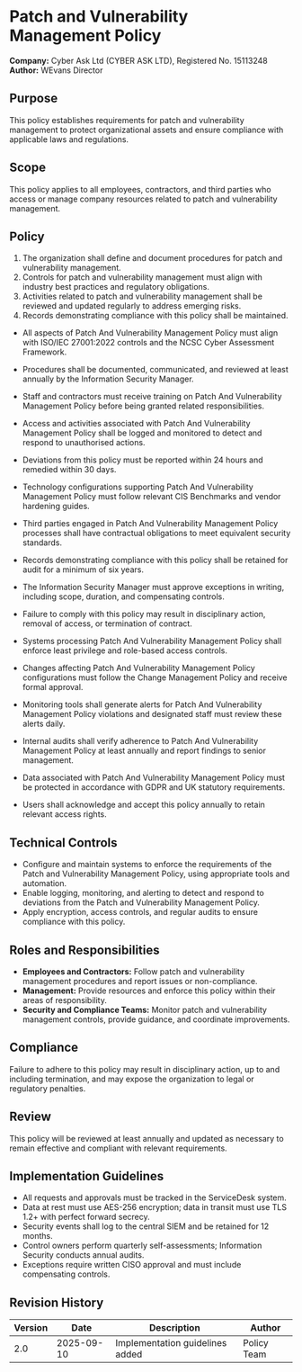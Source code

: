 # Patch and Vulnerability Management Policy

**Company:** Cyber Ask Ltd (CYBER ASK LTD), Registered No. 15113248  
**Author:** WEvans Director

## Purpose

This policy establishes requirements for patch and vulnerability management to protect organizational assets and ensure compliance with applicable laws and regulations.

## Scope

This policy applies to all employees, contractors, and third parties who access or manage company resources related to patch and vulnerability management.

## Policy
1. The organization shall define and document procedures for patch and vulnerability management.
2. Controls for patch and vulnerability management must align with industry best practices and regulatory obligations.
3. Activities related to patch and vulnerability management shall be reviewed and updated regularly to address emerging risks.
4. Records demonstrating compliance with this policy shall be maintained.

- All aspects of Patch And Vulnerability Management Policy must align with ISO/IEC 27001:2022 controls and the NCSC Cyber Assessment Framework.
- Procedures shall be documented, communicated, and reviewed at least annually by the Information Security Manager.
- Staff and contractors must receive training on Patch And Vulnerability Management Policy before being granted related responsibilities.
- Access and activities associated with Patch And Vulnerability Management Policy shall be logged and monitored to detect and respond to unauthorised actions.
- Deviations from this policy must be reported within 24 hours and remedied within 30 days.
- Technology configurations supporting Patch And Vulnerability Management Policy must follow relevant CIS Benchmarks and vendor hardening guides.
- Third parties engaged in Patch And Vulnerability Management Policy processes shall have contractual obligations to meet equivalent security standards.
- Records demonstrating compliance with this policy shall be retained for audit for a minimum of six years.
- The Information Security Manager must approve exceptions in writing, including scope, duration, and compensating controls.
- Failure to comply with this policy may result in disciplinary action, removal of access, or termination of contract.

- Systems processing Patch And Vulnerability Management Policy shall enforce least privilege and role-based access controls.
- Changes affecting Patch And Vulnerability Management Policy configurations must follow the Change Management Policy and receive formal approval.
- Monitoring tools shall generate alerts for Patch And Vulnerability Management Policy violations and designated staff must review these alerts daily.
- Internal audits shall verify adherence to Patch And Vulnerability Management Policy at least annually and report findings to senior management.
- Data associated with Patch And Vulnerability Management Policy must be protected in accordance with GDPR and UK statutory requirements.
- Users shall acknowledge and accept this policy annually to retain relevant access rights.

## Technical Controls

- Configure and maintain systems to enforce the requirements of the Patch and Vulnerability Management Policy, using appropriate tools and automation.
- Enable logging, monitoring, and alerting to detect and respond to deviations from the Patch and Vulnerability Management Policy.
- Apply encryption, access controls, and regular audits to ensure compliance with this policy.

## Roles and Responsibilities

- **Employees and Contractors:** Follow patch and vulnerability management procedures and report issues or non-compliance.
- **Management:** Provide resources and enforce this policy within their areas of responsibility.
- **Security and Compliance Teams:** Monitor patch and vulnerability management controls, provide guidance, and coordinate improvements.

## Compliance

Failure to adhere to this policy may result in disciplinary action, up to and including termination, and may expose the organization to legal or regulatory penalties.

## Review

This policy will be reviewed at least annually and updated as necessary to remain effective and compliant with relevant requirements.

## Implementation Guidelines
- All requests and approvals must be tracked in the ServiceDesk system.
- Data at rest must use AES-256 encryption; data in transit must use TLS 1.2+ with perfect forward secrecy.
- Security events shall log to the central SIEM and be retained for 12 months.
- Control owners perform quarterly self-assessments; Information Security conducts annual audits.
- Exceptions require written CISO approval and must include compensating controls.

## Revision History

| Version | Date | Description | Author |
| ------- | ---------- | ----------------------- | ------ |
| 2.0     | 2025-09-10 | Implementation guidelines added | Policy Team |
